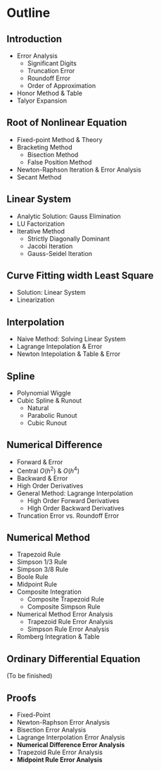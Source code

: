 # Outline

## Introduction
- Error Analysis
  - Significant Digits
  - Truncation Error
  - Roundoff Error
  - Order of Approximation
- Honor Method & Table
- Talyor Expansion

## Root of Nonlinear Equation
- Fixed-point Method & Theory
- Bracketing Method
  - Bisection Method
  - False Position Method
- Newton-Raphson Iteration & Error Analysis
- Secant Method

## Linear System
- Analytic Solution: Gauss Elimination
- LU Factorization
- Iterative Method
  - Strictly Diagonally Dominant
  - Jacobi Iteration
  - Gauss-Seidel Iteration

## Curve Fitting width Least Square
- Solution: Linear System
- Linearization

## Interpolation
- Naive Method: Solving Linear System
- Lagrange Intepolation & Error
- Newton Intepolation & Table & Error

## Spline
- Polynomial Wiggle
- Cubic Spline & Runout
  - Natural
  - Parabolic Runout
  - Cubic Runout

## Numerical Difference
- Forward & Error
- Central $O(h^2)$ & $O(h^4)$
- Backward & Error
- High Order Derivatives
- General Method: Lagrange Interpolation
  - High Order Forward Derivatives
  - HIgh Order Backward Derivatives
- Truncation Error vs. Roundoff Error

## Numerical Method
- Trapezoid Rule
- Simpson 1/3 Rule
- Simpson 3/8 Rule
- Boole Rule
- Midpoint Rule
- Composite Integration
  - Composite Trapezoid Rule
  - Composite Simpson Rule
- Numerical Method Error Analysis
  - Trapezoid Rule Error Analysis
  - Simpson Rule Error Analysis
- Romberg Integration & Table

## Ordinary Differential Equation
(To be finished)

## Proofs
- Fixed-Point
- Newton-Raphson Error Analysis
- Bisection Error Analysis
- Lagrange Interpolation Error Analysis
- **Numerical Difference Error Analysis**
- Trapezoid Rule Error Analysis
- **Midpoint Rule Error Analysis**